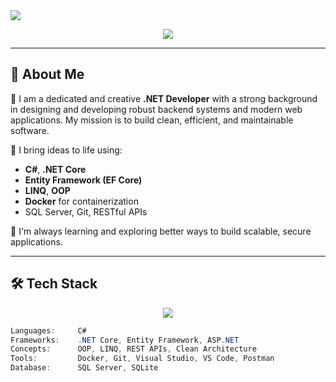 <!-- Header Banner -->
<img src="https://capsule-render.vercel.app/api?type=waving&color=0:6a11cb,100:2575fc&height=200&section=header&text=Hello%20I'm%20a%20.NET%20Developer!&fontSize=35&fontColor=ffffff&fontAlignY=40" />

<p align="center">
  <img src="https://readme-typing-svg.herokuapp.com/?lines=Passionate%20.NET%20Developer;CSharp%20Enthusiast;Lover%20of%20Clean%20Code;Always%20Learning...&center=true&width=600&height=45">
</p>

---

## 👋 About Me

🎯 I am a dedicated and creative **.NET Developer** with a strong background in designing and developing robust backend systems and modern web applications. My mission is to build clean, efficient, and maintainable software.

🔧 I bring ideas to life using:

- **C#**, **.NET Core**
- **Entity Framework (EF Core)**
- **LINQ**, **OOP**
- **Docker** for containerization
- SQL Server, Git, RESTful APIs

🧠 I'm always learning and exploring better ways to build scalable, secure applications.

---

## 🛠️ Tech Stack

<p align="center">
  <img src="https://skillicons.dev/icons?i=dotnet,csharp,docker,github,git,visualstudio,vscode,mysql" />
</p>

```csharp
Languages:     C#
Frameworks:    .NET Core, Entity Framework, ASP.NET
Concepts:      OOP, LINQ, REST APIs, Clean Architecture
Tools:         Docker, Git, Visual Studio, VS Code, Postman
Database:      SQL Server, SQLite
